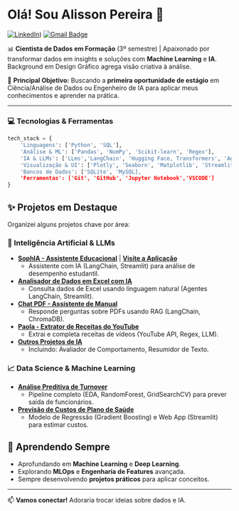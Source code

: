 # Olá! Sou Alisson Pereira 👋

[![LinkedIn](https://img.shields.io/badge/LinkedIn-Conecte--se-blue?style=flat&logo=linkedin)](https://www.linkedin.com/in/alisson-pereira-ds/))
[![Gmail Badge](https://img.shields.io/badge/Gmail-Contato-red?style=flat&logo=gmail)](mailto:alissonpereira.contato@gmail.com)

📊 **Cientista de Dados em Formação** (3º semestre) | Apaixonado por transformar dados em insights e soluções com **Machine Learning** e **IA**. Background em Design Gráfico agrega visão criativa à análise.

🎯 **Principal Objetivo:** Buscando a **primeira oportunidade de estágio** em Ciência/Análise de Dados ou Engenheiro de IA para aplicar meus conhecimentos e aprender na prática.

---

### 💻 Tecnologias & Ferramentas

```python
tech_stack = {
    'Linguagens': ['Python', 'SQL'],
    'Análise & ML': ['Pandas', 'NumPy', 'Scikit-learn', 'Regex'],
    'IA & LLMs': ['LLms','LangChain', 'Hugging Face, Transformers', 'Agents' ],
    'Visualização & UI': ['Plotly', 'Seaborn', 'Matplotlib', 'Streamlit'],
    'Bancos de Dados': ['SQLite', 'MySQL],
    'Ferramentas': ['Git', 'GitHub', 'Jupyter Notebook','VSCODE']
}
```

## ✨ Projetos em Destaque

Organizei alguns projetos chave por área:

### 🤖 Inteligência Artificial & LLMs

* **[SophIA - Assistente Educacional](https://github.com/alissonpereirads/SOPHIA)** | **[Visite a Aplicação](https://link-para-aplicacao.com)**
   * Assistente com IA (LangChain, Streamlit) para análise de desempenho estudantil.
* **[Analisador de Dados em Excel com IA](https://github.com/alissonpereirads/brand)**
   * Consulta dados de Excel usando linguagem natural (Agentes LangChain, Streamlit).
* **[Chat PDF - Assistente de Manual](https://github.com/alissonpereirads/toreto)**
   * Responde perguntas sobre PDFs usando RAG (LangChain, ChromaDB).
* **[Paola - Extrator de Receitas do YouTube](https://github.com/alissonpereirads/paola)**
   * Extrai e completa receitas de vídeos (YouTube API, Regex, LLM).
* **[Outros Projetos de IA](https://github.com/alissonpereirads?tab=repositories)**
   * Incluindo: Avaliador de Comportamento, Resumidor de Texto.

### 📈 Data Science & Machine Learning

* **[Análise Preditiva de Turnover](https://github.com/alissonpereirads/DataSciencePortfolio/tree/main/Analise_Preditiva_%20de_Turnover)**
   * Pipeline completo (EDA, RandomForest, GridSearchCV) para prever saída de funcionários.
* **[Previsão de Custos de Plano de Saúde](https://github.com/alissonpereirads/DataSciencePortfolio/blob/main/OtimizacaoPlanoSaude/README.md)**
   * Modelo de Regressão (Gradient Boosting) e Web App (Streamlit) para estimar custos.

## 🌱 Aprendendo Sempre

* Aprofundando em **Machine Learning** e **Deep Learning**.
* Explorando **MLOps** e **Engenharia de Features** avançada.
* Sempre desenvolvendo **projetos práticos** para aplicar conceitos.

---

📫 **Vamos conectar!** Adoraria trocar ideias sobre dados e IA.
